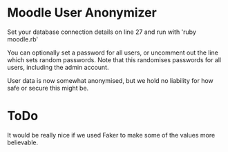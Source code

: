 Moodle User Anonymizer
======================

Set your database connection details on line 27 and run with 'ruby moodle.rb'

You can optionally set a password for all users, or uncomment out the line which sets random passwords.  Note that this randomises passwords for all users, including the admin account.

User data is now somewhat anonymised, but we hold no liability for how safe or secure this might be.

ToDo
====

It would be really nice if we used Faker to make some of the values more believable.


